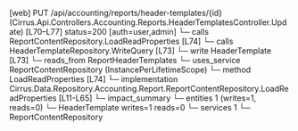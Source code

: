 [web] PUT /api/accounting/reports/header-templates/{id}  (Cirrus.Api.Controllers.Accounting.Reports.HeaderTemplatesController.Update)  [L70–L77] status=200 [auth=user,admin]
  └─ calls ReportContentRepository.LoadReadProperties [L74]
  └─ calls HeaderTemplateRepository.WriteQuery [L73]
  └─ write HeaderTemplate [L73]
    └─ reads_from ReportHeaderTemplates
  └─ uses_service ReportContentRepository (InstancePerLifetimeScope)
    └─ method LoadReadProperties [L74]
      └─ implementation Cirrus.Data.Repository.Accounting.Report.ReportContentRepository.LoadReadProperties [L11-L65]
  └─ impact_summary
    └─ entities 1 (writes=1, reads=0)
      └─ HeaderTemplate writes=1 reads=0
    └─ services 1
      └─ ReportContentRepository

